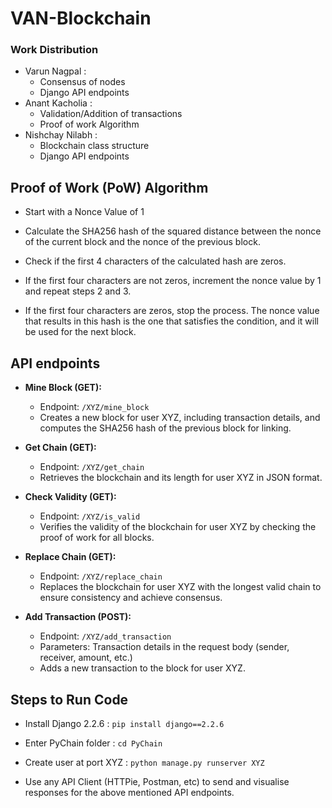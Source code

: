 # VAN-Blockchain

### Work Distribution
- Varun Nagpal : 
    - Consensus of nodes
    - Django API endpoints
- Anant Kacholia : 
    - Validation/Addition of transactions
    - Proof of work Algorithm
- Nishchay Nilabh : 
    - Blockchain class structure
    - Django API endpoints


## Proof of Work (PoW) Algorithm

- Start with a Nonce Value of 1

- Calculate the SHA256 hash of the squared distance between the nonce of the current block and the nonce of the previous block.

- Check if the first 4 characters of the calculated hash are zeros.

- If the first four characters are not zeros, increment the nonce value by 1 and repeat steps 2 and 3.

- If the first four characters are zeros, stop the process. The nonce value that results in this hash is the one that satisfies the condition, and it will be used for the next block.


## API endpoints

<!-- - `XYZ/mine_block` (GET request): Creates a node for user XYZ and contains SHA256 hash of the previous node. Also contains transaction details stored in that particular block.

- `XYZ/get_chain` (GET request) : Returns the chain and chain length for user XYZ in JSON format.

- `XYZ/is_valid` (GET request) : Returns whether the blockchain is valid. (Checks proof of work for all nodes)

- `XYZ/add_transaction` (POST request) : Add the transaction in the block for user XYZ.

- `XYZ/replace_chain` (GET request) : Replace the chain for the user XYZ with the longest chain to ensure consistency across all chains. (Ensures consensus) -->

- **Mine Block (GET):**
   - Endpoint: `/XYZ/mine_block`
   - Creates a new block for user XYZ, including transaction details, and computes the SHA256 hash of the previous block for linking.

- **Get Chain (GET):**
   - Endpoint: `/XYZ/get_chain`
   - Retrieves the blockchain and its length for user XYZ in JSON format.

- **Check Validity (GET):**
   - Endpoint: `/XYZ/is_valid`
   - Verifies the validity of the blockchain for user XYZ by checking the proof of work for all blocks.
- **Replace Chain (GET):**
   - Endpoint: `/XYZ/replace_chain`
   - Replaces the blockchain for user XYZ with the longest valid chain to ensure consistency and achieve consensus.

- **Add Transaction (POST):**
   - Endpoint: `/XYZ/add_transaction`
   - Parameters: Transaction details in the request body (sender, receiver, amount, etc.)
   - Adds a new transaction to the block for user XYZ.



## Steps to Run Code

- Install Django 2.2.6 : ```pip install django==2.2.6```

- Enter PyChain folder : ```cd PyChain```

- Create user at port XYZ : ```python manage.py runserver XYZ```

- Use any API Client (HTTPie, Postman, etc) to send and visualise responses for the above mentioned API endpoints.

